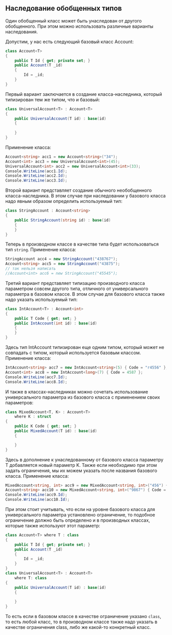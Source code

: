 ## Наследование обобщенных типов

Один обобщенный класс может быть унаследован от другого обобщенного. При этом можно использовать различные варианты наследования.

Допустим, у нас есть следующий базовый класс Account:

```cs
class Account<T>
{
	public T Id { get; private set; }
	public Account(T _id)
	{
		Id = _id;
	}
}
```

Первый вариант заключается в создание класса-наследника, который типизирован тем же типом, что и базовый:

```cs
class UniversalAccount<T> : Account<T>
{
	public UniversalAccount(T id) : base(id)
	{
            
	}
}
```

Применение класса:

```cs
Account<string> acc1 = new Account<string>("34");
Account<int> acc3 = new UniversalAccount<int>(45);
UniversalAccount<int> acc2 = new UniversalAccount<int>(33);
Console.WriteLine(acc1.Id);
Console.WriteLine(acc2.Id);
Console.WriteLine(acc3.Id);
```

Второй вариант представляет создание обычного необобщенного класса-наследника. В этом случае при наследовании у базового класса надо явным образом определить используемый тип:

```cs
class StringAccount : Account<string>
{
    public StringAccount(string id) : base(id)
    {
	}
}
```

Теперь в производном классе в качестве типа будет использоваться тип `string`. Применение класса:

```cs
StringAccount acc4 = new StringAccount("438767");
Account<string> acc5 = new StringAccount("43875");
// так нельзя написать
//Account<int> acc6 = new StringAccount("45545");
```

Третий вариант представляет типизацию производного класса параметром совсем другого типа, отличного от универсального параметра в базовом классе. В этом 
случае для базового класса также надо указать используемый тип:

```cs
class IntAccount<T> : Account<int>
{
	public T Code { get; set; }
	public IntAccount(int id) : base(id)
	{
	}
}
```

Здесь тип IntAccount типизирован еще одним типом, который может не совпадать с типом, который используется базовым классом. Применение класса:

```cs
IntAccount<string> acc7 = new IntAccount<string>(5) { Code = "r4556" };
Account<int> acc8 = new IntAccount<long>(7) { Code = 4587 };
Console.WriteLine(acc7.Id);
Console.WriteLine(acc8.Id);
```

И также в классах-наследниках можно сочетать использование универсального параметра из базового класса с применением своих параметров:

```cs
class MixedAccount<T, K> : Account<T>
	where K : struct
{
	public K Code { get; set; }
	public MixedAccount(T id) : base(id)
	{

	}
}
```

Здесь в дополнение к унаследованному от базового класса параметру T добавляется новый параметр K. Также если необходимо при этом задать ограничения, 
мы их можем указать после названия базового класса. Применение класса:

```cs
MixedAccount<string, int> acc9 = new MixedAccount<string, int>("456") { Code = 356 };
Account<string> acc10 = new MixedAccount<string, int>("9867") { Code = 35678 };
Console.WriteLine(acc9.Id);
Console.WriteLine(acc10.Id);
```

При этом стоит учитывать, что если на уровне базового класса для универсального параметра установлено ограничение, то подобное ограничение должно быть определено и в производных классах, 
которые также используют этот параметр:

```cs
class Account<T> where T : class
{
	public T Id { get; private set; }
	public Account(T _id)
	{
		Id = _id;
	}
}
class UniversalAccount<T> : Account<T>
	where T: class
{
	public UniversalAccount(T id) : base(id)
	{
            
	}
}
```

То есть если в базовом классе в качестве ограничение указано `class`, то есть любой класс, то в производном классе также надо указать в качестве ограничения 
class, либо же какой-то конкретный класс.


